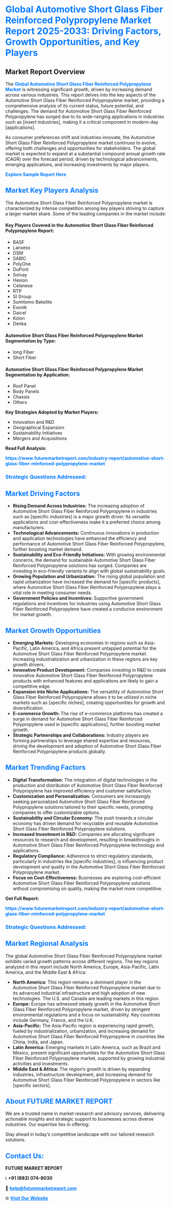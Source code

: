 <h1 style="color: #007BFF;">Global Automotive Short Glass Fiber Reinforced Polypropylene Market Report 2025-2033: Driving Factors, Growth Opportunities, and Key Players</h1>

<section id="overview">
<h2>Market Report Overview</h2>
<p>The <a href="https://www.futuremarketreport.com/industry-report/automotive-short-glass-fiber-reinforced-polypropylene-market" style="color: #007BFF; text-decoration: none;"><strong>Global Automotive Short Glass Fiber Reinforced Polypropylene Market</strong></a> is witnessing significant growth, driven by increasing demand across various industries. This report delves into the key aspects of the Automotive Short Glass Fiber Reinforced Polypropylene market, providing a comprehensive analysis of its current status, future potential, and challenges. The demand for Automotive Short Glass Fiber Reinforced Polypropylene has surged due to its wide-ranging applications in industries such as [insert industries], making it a critical component in modern-day [applications].</p>
<p>As consumer preferences shift and industries innovate, the Automotive Short Glass Fiber Reinforced Polypropylene market continues to evolve, offering both challenges and opportunities for stakeholders. The global market is expected to expand at a substantial compound annual growth rate (CAGR) over the forecast period, driven by technological advancements, emerging applications, and increasing investments by major players.</p>
</section>

<section id="overview">
<p><a href="https://www.futuremarketreport.com/request-sample/reportId=36607" style="color: #007BFF; text-decoration: none;"><strong>Explore Sample Report Here</strong></a></p>
</section>

<section id="key-players">
<h2 style="color: #007BFF;">Market Key Players Analysis</h2>
<p>The Automotive Short Glass Fiber Reinforced Polypropylene market is characterized by intense competition among key players striving to capture a larger market share. Some of the leading companies in the market include:</p>
<h4>Key Players Covered in the Automotive Short Glass Fiber Reinforced Polypropylene Report:</h4>
<ul><li>BASF</li><li>Lanxess</li><li>DSM</li><li>SABIC</li><li>PolyOne</li><li>DuPont</li><li>Solvay</li><li>Hexion</li><li>Celanese</li><li>RTP</li><li>SI Group</li><li>Sumitomo Bakelite</li><li>Evonik</li><li>Daicel</li><li>Kolon</li><li>Denka</li></ul>
<h4>Automotive Short Glass Fiber Reinforced Polypropylene Market Segmentation by Type:</h4>
<ul><li>long Fiber</li><li>Short Fiber</li></ul>

<h4>Automotive Short Glass Fiber Reinforced Polypropylene Market Segmentation by Application:</h4>
<ul><li>Roof Panel</li><li>Body Panels</li><li>Chassis</li><li>Others</li></ul>
<p><strong>Key Strategies Adopted by Market Players:</strong></p>
<ul>
<li>Innovation and R&D</li>
<li>Geographical Expansion</li>
<li>Sustainability Initiatives</li>
<li>Mergers and Acquisitions</li>
</ul>
</section>

<section>
<p><strong>Read Full Analysis: </strong></p><a href="https://www.futuremarketreport.com/industry-report/automotive-short-glass-fiber-reinforced-polypropylene-market" style="color: #007BFF; text-decoration: none;"><strong>https://www.futuremarketreport.com/industry-report/automotive-short-glass-fiber-reinforced-polypropylene-market</strong></a>
<h3 style="color: #007BFF;">Strategic Questions Addressed:</h3>
</section>

<section id="driving-factors">
<h2 style="color: #007BFF;">Market Driving Factors</h2>
<ul>
<li><strong>Rising Demand Across Industries:</strong> The increasing adoption of Automotive Short Glass Fiber Reinforced Polypropylene in industries such as [specific industries] is a major growth driver. Its versatile applications and cost-effectiveness make it a preferred choice among manufacturers.</li>
<li><strong>Technological Advancements:</strong> Continuous innovations in production and application technologies have enhanced the efficiency and performance of Automotive Short Glass Fiber Reinforced Polypropylene, further boosting market demand.</li>
<li><strong>Sustainability and Eco-Friendly Initiatives:</strong> With growing environmental concerns, the demand for sustainable Automotive Short Glass Fiber Reinforced Polypropylene solutions has surged. Companies are investing in eco-friendly variants to align with global sustainability goals.</li>
<li><strong>Growing Population and Urbanization:</strong> The rising global population and rapid urbanization have increased the demand for [specific products], where Automotive Short Glass Fiber Reinforced Polypropylene plays a vital role in meeting consumer needs.</li>
<li><strong>Government Policies and Incentives:</strong> Supportive government regulations and incentives for industries using Automotive Short Glass Fiber Reinforced Polypropylene have created a conducive environment for market growth.</li>
</ul>
</section>

<section id="growth-opportunities">
<h2 style="color: #007BFF;">Market Growth Opportunities</h2>
<ul>
<li><strong>Emerging Markets:</strong> Developing economies in regions such as Asia-Pacific, Latin America, and Africa present untapped potential for the Automotive Short Glass Fiber Reinforced Polypropylene market. Increasing industrialization and urbanization in these regions are key growth drivers.</li>
<li><strong>Innovative Product Development:</strong> Companies investing in R&D to create innovative Automotive Short Glass Fiber Reinforced Polypropylene products with enhanced features and applications are likely to gain a competitive edge.</li>
<li><strong>Expansion into Niche Applications:</strong> The versatility of Automotive Short Glass Fiber Reinforced Polypropylene allows it to be utilized in niche markets such as [specific niches], creating opportunities for growth and diversification.</li>
<li><strong>E-commerce Growth:</strong> The rise of e-commerce platforms has created a surge in demand for Automotive Short Glass Fiber Reinforced Polypropylene used in [specific applications], further boosting market growth.</li>
<li><strong>Strategic Partnerships and Collaborations:</strong> Industry players are forming partnerships to leverage shared expertise and resources, driving the development and adoption of Automotive Short Glass Fiber Reinforced Polypropylene products globally.</li>
</ul>
</section>

<section id="trending-factors">
<h2 style="color: #007BFF;">Market Trending Factors</h2>
<ul>
<li><strong>Digital Transformation:</strong> The integration of digital technologies in the production and distribution of Automotive Short Glass Fiber Reinforced Polypropylene has improved efficiency and customer satisfaction.</li>
<li><strong>Customization and Personalization:</strong> Consumers are increasingly seeking personalized Automotive Short Glass Fiber Reinforced Polypropylene solutions tailored to their specific needs, prompting companies to offer customizable options.</li>
<li><strong>Sustainability and Circular Economy:</strong> The push towards a circular economy has driven demand for recyclable and reusable Automotive Short Glass Fiber Reinforced Polypropylene solutions.</li>
<li><strong>Increased Investment in R&D:</strong> Companies are allocating significant resources to research and development, resulting in breakthroughs in Automotive Short Glass Fiber Reinforced Polypropylene technology and applications.</li>
<li><strong>Regulatory Compliance:</strong> Adherence to strict regulatory standards, particularly in industries like [specific industries], is influencing product development and quality in the Automotive Short Glass Fiber Reinforced Polypropylene market.</li>
<li><strong>Focus on Cost-Effectiveness:</strong> Businesses are exploring cost-efficient Automotive Short Glass Fiber Reinforced Polypropylene solutions without compromising on quality, making the market more competitive.</li>
</ul>
</section>

<section>
<p><strong>Get Full Report: </strong></p><a href="https://www.futuremarketreport.com/industry-report/automotive-short-glass-fiber-reinforced-polypropylene-market" style="color: #007BFF; text-decoration: none;"><strong>https://www.futuremarketreport.com/industry-report/automotive-short-glass-fiber-reinforced-polypropylene-market</strong></a>
<h3 style="color: #007BFF;">Strategic Questions Addressed:</h3>
</section>


<section id="regional-analysis">
<h2 style="color: #007BFF;">Market Regional Analysis</h2>
<p>The global Automotive Short Glass Fiber Reinforced Polypropylene market exhibits varied growth patterns across different regions. The key regions analyzed in this report include North America, Europe, Asia-Pacific, Latin America, and the Middle East & Africa:</p>
<ul>
<li><strong>North America:</strong> This region remains a dominant player in the Automotive Short Glass Fiber Reinforced Polypropylene market due to its advanced industrial infrastructure and high adoption of new technologies. The U.S. and Canada are leading markets in this region.</li>
<li><strong>Europe:</strong> Europe has witnessed steady growth in the Automotive Short Glass Fiber Reinforced Polypropylene market, driven by stringent environmental regulations and a focus on sustainability. Key countries include Germany, France, and the U.K.</li>
<li><strong>Asia-Pacific:</strong> The Asia-Pacific region is experiencing rapid growth, fueled by industrialization, urbanization, and increasing demand for Automotive Short Glass Fiber Reinforced Polypropylene in countries like China, India, and Japan.</li>
<li><strong>Latin America:</strong> Emerging markets in Latin America, such as Brazil and Mexico, present significant opportunities for the Automotive Short Glass Fiber Reinforced Polypropylene market, supported by growing industrial activities and investments.</li>
<li><strong>Middle East & Africa:</strong> The region’s growth is driven by expanding industries, infrastructure development, and increasing demand for Automotive Short Glass Fiber Reinforced Polypropylene in sectors like [specific sectors].</li>
</ul>
</section>

<footer>
<h2 style="color: #007BFF;">About FUTURE MARKET REPORT</h2>
<p>We are a trusted name in market research and advisory services, delivering actionable insights and strategic support to businesses across diverse industries. Our expertise lies in offering:</p>

<p>Stay ahead in today’s competitive landscape with our tailored research solutions.</p>

<h2 style="color: #007BFF;">Contact Us:</h2>
<p><strong>FUTURE MARKET REPORT</strong></p>
<p>📞 <strong>+91 (883) 074-8030</strong></p>
<p>📧 <strong><a href="mailto:help@futuremarketreport.com" style="color: #007BFF;">help@futuremarketreport.com</a></strong></p>
<p>🌐 <strong><a href="https://www.futuremarketreport.com/" style="color: #007BFF;">Visit Our Website</a></strong></p>
</footer>